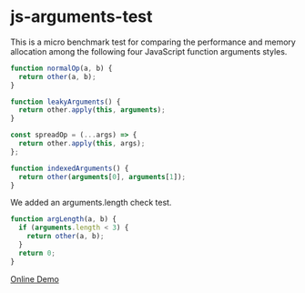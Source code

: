 # js-arguments-test

This is a micro benchmark test for comparing the performance and memory allocation among the following four JavaScript function arguments styles.

```javascript
function normalOp(a, b) {
  return other(a, b);
}

function leakyArguments() {
  return other.apply(this, arguments);
}

const spreadOp = (...args) => {
  return other.apply(this, args);
};

function indexedArguments() {
  return other(arguments[0], arguments[1]);
}
```

We added an arguments.length check test.

```javascript
function argLength(a, b) {
  if (arguments.length < 3) {
    return other(a, b);
  }
  return 0;
}
```

[Online Demo](https://rawcdn.githack.com/takahirox/js-arguments-test/v1.0.2/index.html)
